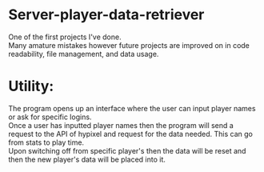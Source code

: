 # Server-player-data-retriever
One of the first projects I've done. <br />
Many amature mistakes however future projects are improved on in code readability, file management, and data usage.<br />

# Utility:
The program opens up an interface where the user can input player names or ask for specific logins. <br />
Once a user has inputted player names then the program will send a request to the API of hypixel and request for the data needed. This can go from stats to play time. <br />
Upon switching off from specific player's then the data will be reset and then the new player's data will be placed into it. 
